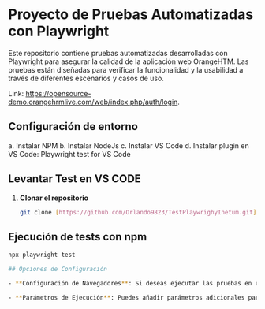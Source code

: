 # Proyecto de Pruebas Automatizadas con Playwright

Este repositorio contiene pruebas automatizadas desarrolladas con Playwright para asegurar la calidad de la aplicación web OrangeHTM. Las pruebas están diseñadas para verificar la funcionalidad y la usabilidad a través de diferentes escenarios y casos de uso. 

Link: https://opensource-demo.orangehrmlive.com/web/index.php/auth/login.

## Configuración de entorno

a.	Instalar NPM
b.	Instalar NodeJs
c.	Instalar VS Code
d.	Instalar plugin en VS Code: Playwright test for VS Code

## Levantar Test en VS CODE

1. **Clonar el repositorio**
   ```bash
   git clone [https://github.com/Orlando9823/TestPlaywrighyInetum.git]
   
## Ejecución de tests con npm
   ```bash
   npx playwright test

## Opciones de Configuración

- **Configuración de Navegadores**: Si deseas ejecutar las pruebas en un navegador específico, puedes modificar el archivo de configuración playwright.config.ts.

- **Parámetros de Ejecución**: Puedes añadir parámetros adicionales para personalizar la ejecución de las pruebas, como timeouts o configuraciones de reportes.

